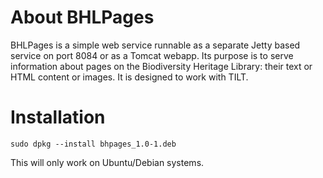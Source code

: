 About BHLPages
==============

BHLPages is a simple web service runnable as a separate Jetty based 
service on port 8084 or as a Tomcat webapp. Its purpose is to serve 
information about pages on the Biodiversity Heritage Library: their text 
or HTML content or images. It is designed to work with TILT.

Installation
============

    sudo dpkg --install bhpages_1.0-1.deb

This will only work on Ubuntu/Debian systems. 

